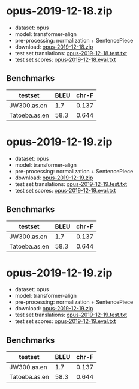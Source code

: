 # opus-2019-12-18.zip

* dataset: opus
* model: transformer-align
* pre-processing: normalization + SentencePiece
* download: [opus-2019-12-18.zip](https://object.pouta.csc.fi/OPUS-MT-dev/as-en/opus-2019-12-18.zip)
* test set translations: [opus-2019-12-18.test.txt](https://object.pouta.csc.fi/OPUS-MT-dev/as-en/opus-2019-12-18.test.txt)
* test set scores: [opus-2019-12-18.eval.txt](https://object.pouta.csc.fi/OPUS-MT-dev/as-en/opus-2019-12-18.eval.txt)

## Benchmarks

| testset               | BLEU  | chr-F |
|-----------------------|-------|-------|
| JW300.as.en 	| 1.7 	| 0.137 |
| Tatoeba.as.en 	| 58.3 	| 0.644 |

# opus-2019-12-19.zip

* dataset: opus
* model: transformer-align
* pre-processing: normalization + SentencePiece
* download: [opus-2019-12-19.zip](https://object.pouta.csc.fi/OPUS-MT-dev/as-en/opus-2019-12-19.zip)
* test set translations: [opus-2019-12-19.test.txt](https://object.pouta.csc.fi/OPUS-MT-dev/as-en/opus-2019-12-19.test.txt)
* test set scores: [opus-2019-12-19.eval.txt](https://object.pouta.csc.fi/OPUS-MT-dev/as-en/opus-2019-12-19.eval.txt)

## Benchmarks

| testset               | BLEU  | chr-F |
|-----------------------|-------|-------|
| JW300.as.en 	| 1.7 	| 0.137 |
| Tatoeba.as.en 	| 58.3 	| 0.644 |

# opus-2019-12-19.zip

* dataset: opus
* model: transformer-align
* pre-processing: normalization + SentencePiece
* download: [opus-2019-12-19.zip](https://object.pouta.csc.fi/OPUS-MT-dev/as-en/opus-2019-12-19.zip)
* test set translations: [opus-2019-12-19.test.txt](https://object.pouta.csc.fi/OPUS-MT-dev/as-en/opus-2019-12-19.test.txt)
* test set scores: [opus-2019-12-19.eval.txt](https://object.pouta.csc.fi/OPUS-MT-dev/as-en/opus-2019-12-19.eval.txt)

## Benchmarks

| testset               | BLEU  | chr-F |
|-----------------------|-------|-------|
| JW300.as.en 	| 1.7 	| 0.137 |
| Tatoeba.as.en 	| 58.3 	| 0.644 |

